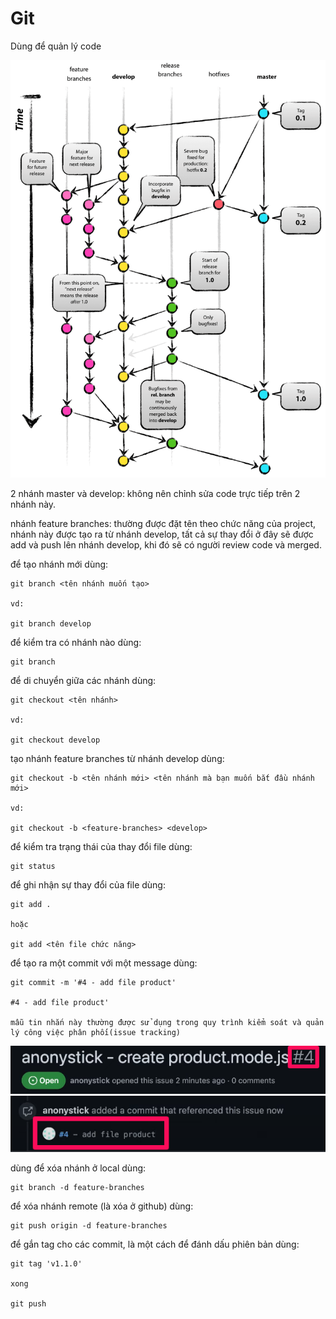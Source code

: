 # Git

Dùng để quản lý code

![Alt text](image.png)

2 nhánh master và develop: không nên chỉnh sửa code trực tiếp trên 2 nhánh này.

nhánh feature branches: thường được đặt tên theo chức năng của project, nhánh này được tạo ra từ nhánh develop, tất cả sự thay đổi ở đây sẽ được add và push lên nhánh develop, khi đó sẽ có người review code và merged. 

để tạo nhánh mới dùng:

```
git branch <tên nhánh muốn tạo>

vd:

git branch develop
```

để kiểm tra có nhánh nào dùng:

```
git branch
```

để di chuyển giữa các nhánh dùng:

```
git checkout <tên nhánh>

vd:

git checkout develop
```

tạo nhánh feature branches từ nhánh develop dùng:

```
git checkout -b <tên nhánh mới> <tên nhánh mà bạn muốn bắt đầu nhánh mới>

vd:

git checkout -b <feature-branches> <develop>
```

để kiểm tra trạng thái của thay đổi file dùng:

```
git status
```

để ghi nhận sự thay đổi của file dùng:
```
git add .

hoặc

git add <tên file chức năng>
```

để tạo ra một commit với một message dùng:
```
git commit -m '#4 - add file product'

#4 - add file product'

mẫu tin nhắn này thường được sử dụng trong quy trình kiểm soát và quản lý công việc phân phối(issue tracking)
```
![Alt text](image-1.png)
![Alt text](image-2.png)

dùng để xóa nhánh ở local dùng:
```
git branch -d feature-branches
```
để xóa nhánh remote (là xóa ở github) dùng:
```
git push origin -d feature-branches
```
để gắn tag cho các commit, là một cách để đánh dấu phiên bản dùng:
```
git tag 'v1.1.0'

xong

git push
```
